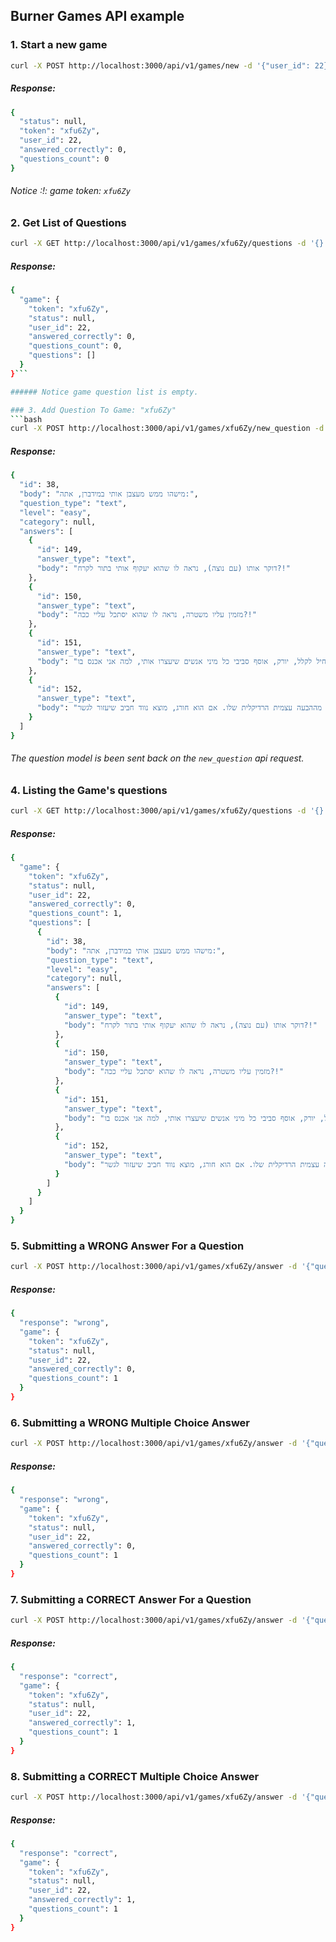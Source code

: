 ## Burner Games API example

### 1. Start a new game
```bash
curl -X POST http://localhost:3000/api/v1/games/new -d '{"user_id": 22}' --header "Content-Type:application/json"
```

##### Response:
```bash
{
  "status": null,
  "token": "xfu6Zy",
  "user_id": 22,
  "answered_correctly": 0,
  "questions_count": 0
}
```

###### Notice :!: game token: `xfu6Zy`

### 2. Get List of Questions
```bash
curl -X GET http://localhost:3000/api/v1/games/xfu6Zy/questions -d '{}' --header "Content-Type:application/json"
```

##### Response:
```bash
{
  "game": {
    "token": "xfu6Zy",
    "status": null,
    "user_id": 22,
    "answered_correctly": 0,
    "questions_count": 0,
    "questions": []
  }
}```

###### Notice game question list is empty.

### 3. Add Question To Game: "xfu6Zy"
```bash
curl -X POST http://localhost:3000/api/v1/games/xfu6Zy/new_question -d '{}' --header "Content-Type:application/json"
```

##### Response:
```bash
{
  "id": 38,
  "body": "מישהו ממש מעצבן אותי במידברן, אתה:",
  "question_type": "text",
  "level": "easy",
  "category": null,
  "answers": [
    {
      "id": 149,
      "answer_type": "text",
      "body": "דוקר אותו (עם נוצה), נראה לו שהוא יעקוף אותי בתור לקרח?!"
    },
    {
      "id": 150,
      "answer_type": "text",
      "body": "מזמין עליו משטרה, נראה לו שהוא יסתכל עליי ככה?!"
    },
    {
      "id": 151,
      "answer_type": "text",
      "body": "מתחיל לקלל, יורק, אוסף סביבי כל מיני אנשים שיעצרו אותי, למה אני אכנס בו!"
    },
    {
      "id": 152,
      "answer_type": "text",
      "body": "נרגע. סופר על 10. חושב אם זה חלק מההבעה עצמית הרדיקלית שלו. אם הוא חורג, מוצא נווד חביב שיעזור לגשר."
    }
  ]
}
```

###### The question model is been sent back on the `new_question` api request.

### 4. Listing the Game's questions
```bash
curl -X GET http://localhost:3000/api/v1/games/xfu6Zy/questions -d '{}' --header "Content-Type:application/json"
```

##### Response:

```bash
{
  "game": {
    "token": "xfu6Zy",
    "status": null,
    "user_id": 22,
    "answered_correctly": 0,
    "questions_count": 1,
    "questions": [
      {
        "id": 38,
        "body": "מישהו ממש מעצבן אותי במידברן, אתה:",
        "question_type": "text",
        "level": "easy",
        "category": null,
        "answers": [
          {
            "id": 149,
            "answer_type": "text",
            "body": "דוקר אותו (עם נוצה), נראה לו שהוא יעקוף אותי בתור לקרח?!"
          },
          {
            "id": 150,
            "answer_type": "text",
            "body": "מזמין עליו משטרה, נראה לו שהוא יסתכל עליי ככה?!"
          },
          {
            "id": 151,
            "answer_type": "text",
            "body": "מתחיל לקלל, יורק, אוסף סביבי כל מיני אנשים שיעצרו אותי, למה אני אכנס בו!"
          },
          {
            "id": 152,
            "answer_type": "text",
            "body": "נרגע. סופר על 10. חושב אם זה חלק מההבעה עצמית הרדיקלית שלו. אם הוא חורג, מוצא נווד חביב שיעזור לגשר."
          }
        ]
      }
    ]
  }
}
```

### 5. Submitting a WRONG Answer For a Question
```bash
curl -X POST http://localhost:3000/api/v1/games/xfu6Zy/answer -d '{"question_id": "38", "answer_ids":["151"]}' --header "Content-Type:application/json"
```

##### Response:
```bash
{
  "response": "wrong",
  "game": {
    "token": "xfu6Zy",
    "status": null,
    "user_id": 22,
    "answered_correctly": 0,
    "questions_count": 1
  }
}
```

### 6. Submitting a WRONG Multiple Choice Answer
```bash
curl -X POST http://localhost:3000/api/v1/games/xfu6Zy/answer -d '{"question_id": "38", "answer_ids":["151,152"]}' --header "Content-Type:application/json"
```

##### Response:
```bash
{
  "response": "wrong",
  "game": {
    "token": "xfu6Zy",
    "status": null,
    "user_id": 22,
    "answered_correctly": 0,
    "questions_count": 1
  }
}
```

### 7. Submitting a CORRECT Answer For a Question
```bash
curl -X POST http://localhost:3000/api/v1/games/xfu6Zy/answer -d '{"question_id": "38", "answer_ids":["152"]}' --header "Content-Type:application/json"
```

##### Response:
```bash
{
  "response": "correct",
  "game": {
    "token": "xfu6Zy",
    "status": null,
    "user_id": 22,
    "answered_correctly": 1,
    "questions_count": 1
  }
}
```

### 8. Submitting a CORRECT Multiple Choice Answer
```bash
curl -X POST http://localhost:3000/api/v1/games/xfu6Zy/answer -d '{"question_id": "38", "answer_ids":["152,153"]}' --header "Content-Type:application/json"
```

##### Response:
```bash
{
  "response": "correct",
  "game": {
    "token": "xfu6Zy",
    "status": null,
    "user_id": 22,
    "answered_correctly": 1,
    "questions_count": 1
  }
}
```
